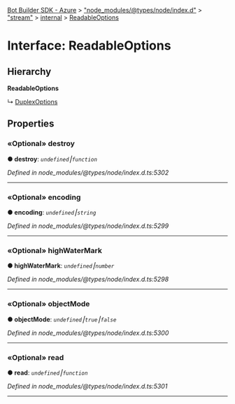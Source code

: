 [Bot Builder SDK - Azure](../README.md) > ["node_modules/@types/node/index.d"](../modules/_node_modules__types_node_index_d_.md) > ["stream"](../modules/_node_modules__types_node_index_d_._stream_.md) > [internal](../classes/_node_modules__types_node_index_d_._stream_.internal.md) > [ReadableOptions](../interfaces/_node_modules__types_node_index_d_._stream_.internal.readableoptions.md)



# Interface: ReadableOptions

## Hierarchy

**ReadableOptions**

↳  [DuplexOptions](_node_modules__types_node_index_d_._stream_.internal.duplexoptions.md)









## Properties
<a id="destroy"></a>

### «Optional» destroy

**●  destroy**:  *`undefined`⎮`function`* 

*Defined in node_modules/@types/node/index.d.ts:5302*





___

<a id="encoding"></a>

### «Optional» encoding

**●  encoding**:  *`undefined`⎮`string`* 

*Defined in node_modules/@types/node/index.d.ts:5299*





___

<a id="highwatermark"></a>

### «Optional» highWaterMark

**●  highWaterMark**:  *`undefined`⎮`number`* 

*Defined in node_modules/@types/node/index.d.ts:5298*





___

<a id="objectmode"></a>

### «Optional» objectMode

**●  objectMode**:  *`undefined`⎮`true`⎮`false`* 

*Defined in node_modules/@types/node/index.d.ts:5300*





___

<a id="read"></a>

### «Optional» read

**●  read**:  *`undefined`⎮`function`* 

*Defined in node_modules/@types/node/index.d.ts:5301*





___


